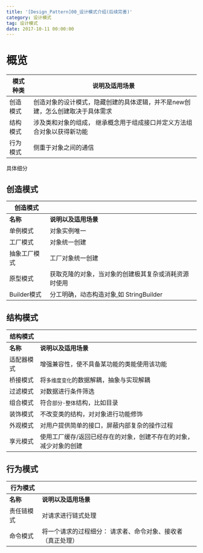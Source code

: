 ```yaml
---
title: '[Design_Pattern]00_设计模式介绍(后续完善)'
category: 设计模式
tag: 设计模式
date: 2017-10-11 00:00:00
---
```


# 概览

|模式种类|说明及适用场景|
|---|---|
|创造模式|创造对象的设计模式，隐藏创建的具体逻辑，并不是new创建，怎么创建取决于具体需求|
|结构模式|涉及类和对象的组成， 继承概念用于组成接口并定义方法组合对象以获得新功能|
|行为模式|侧重于对象之间的通信|



具体细分

## 创造模式


|创造模式||
|---|---|
|**名称**|**说明以及适用场景**|
|单例模式|对象实例唯一|
|工厂模式|对象统一创建|
|抽象工厂模式|工厂对象统一创建|
|原型模式|获取克隆的对象，当对象的创建极其复杂或消耗资源时使用|
|Builder模式|分工明确，动态构造对象,如 StringBuilder|

## 结构模式

|结构模式||
|---|---|
|**名称**|**说明以及适用场景**|
|适配器模式|增强兼容性，使不具备某功能的类能使用该功能|
|桥接模式|将`多维度变化`的数据解耦，抽象与实现解耦|
|过滤模式|对数据进行条件筛选|
|组合模式|符合`部分-整体`结构，比如目录|
|装饰模式|不改变类的结构，对对象进行功能修饰|
|外观模式|对用户提供简单的接口，屏蔽内部复杂的操作过程|
|享元模式|使用工厂缓存/返回已经存在的对象，创建不存在的对象，减少对象的创建|


## 行为模式

|行为模式||
|---|---|
|**名称**|**说明以及适用场景**|
|责任链模式|对请求进行链式处理|
|命令模式|将一个请求的过程细分： 请求者、命令对象、接收者（真正处理）|
